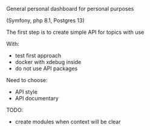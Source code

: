 General personal dashboard for personal purposes

(Symfony, php 8.1, Postgres 13)

The first step is to create simple API for topics with use 

With:
- test first approach
- docker with xdebug inside
- do not use API packages

Need to choose:
- API style
- API documentary

TODO:
- create modules when context will be clear
